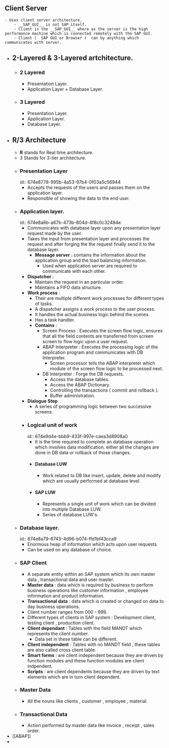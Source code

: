 ## Client Server
	- Uses client server architecture.
		- __SAP_GUI__ is not SAP itself.
		- Client is the __SAP_GUI__ where as the server is the high performance machine which is connected remotely with the SAP GUI.
		- Client (  SAP GUI or Browser )  can by anything which communicates with server.
- ## 2-Layered & 3-Layered artchitecture.
	- ### 2 Layered
		- Presentation Layer.
		- Application Layer + Database Layer.
	- ### 3 Layered
		- Presentation Layer.
		- Application Layer.
		- Database Layer.
- ## R/3 Architecture
	- __R__ stands for Real time architecture.
	- 3 Stands for 3-tier architecture.
	- ### Presentation Layer
	  id:: 674e8778-995b-4a53-97b4-0f03a5c56944
		- Accepts the requests of the users and passes them on the application layer.
		- Responsible of showing the data to the end user.
	- ### Application layer.
	  id:: 674e8a6b-a67b-473b-804d-4f8c0c32484e
		- Communicates with database layer upon any presentation layer request made by the user.
		- Takes the input from presentation layer and processes the request and after forging the the request finally send it to the database layer.
			- __Message server__ : contains the information about the application group and the load balancing information.
				- Used when application server are required to communicate with each other.
		- __Dispatcher__ :
			- Maintain the request in an particular order.
			- Maintains a FIFO data structure.
		- __Work process__ :
			- Their are multiple different work processes for different types of tasks.
			- A dispatcher assigns a work process to the user process.
			- It handles the actual business logic behind the scenes.
			- Has a task handler.
			- __Contains__ :
				- Screen Process : Executes the screen flow logic, ensures that all the field contents are transferred from screen screen to flow logic upon a user request.
				- ABAP Interpreter : Executes the processing logic of the application program and communicates with DB Interpreter.
					- Screen processor tells the ABAP interpreter which module of the screen flow logic to be processed next.
				- DB Interpreter : Forge the DB requests.
					- Access the database tables.
					- Access the ABAP Dictionary.
					- Controlling the transactions ( commit and rollback ).
					- Buffer administration.
		- __Dialogue Step__
			- A series of programming logic between two successive screens.
		- ### Logical unit of work
		  id:: 674e9d4e-bbb9-433f-997e-caea3d8908a0
			- It is the time required to complete an database operation which involves data modification. either all the changes are done in DB data or rollback of those changes.
			- #### Database LUW
				- Work related to DB like insert, update, delete and modify which are usually performed at database level.
			- #### SAP LUW
				- Represents a single unit of work which can be divided into multiple Database LUW.
				- Series of database LUW's.
	- ### Database layer.
	  id:: 674e8a79-6743-4d96-b074-ffd1bf43cca9
		- Enormous heap of information which acts upon user requests.
		- Can be used on any database of choice.
	- ### SAP Client
		- A separate entity within an SAP system which its own master data , transactional data and user master.
		- __Master data__ : data which is required by business to perform business operations like customer information , employee information and product information.
		- __Transactional data__ : data which is created or changed on data to day business operations.
		- Client number ranges from 000 - 999.
		- Different types of clients in SAP system : Development client, testing client , production client.
		- __Client dependant__ : Tables with the field MANDT which represents the client number.
			- Data set in these table can be different.
		- __Client independent__ : Tables with no MANDT field , these tables are also called cross client table.
		- **Smart forms** : are client independent because they are driven by function modules and these function modules are client indpendent.
		- **Scripts** : are client dependents because they are driven by text elements which are in turn client dependent.
	- ### Master Data
		- All the nouns like clients , customer , employee , material.
	- ### Transactional Data
		- Action performed by master data like invoice , receipt , sales order.
- [[ABAP]]
-